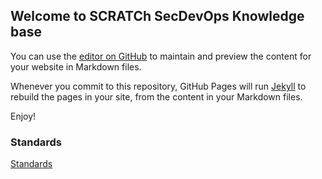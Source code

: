 ## Welcome to SCRATCh SecDevOps Knowledge base

You can use the [editor on GitHub](https://github.com/tlwt/SecDevOpsKb/edit/gh-pages/index.md) to maintain and preview the content for your website in Markdown files.

Whenever you commit to this repository, GitHub Pages will run [Jekyll](https://jekyllrb.com/) to rebuild the pages in your site, from the content in your Markdown files.

Enjoy!

### Standards

[Standards](/standards)
